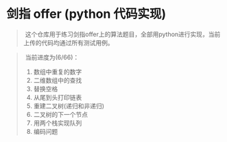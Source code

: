 #  剑指 offer (python 代码实现)


>  这个仓库用于练习剑指offer上的算法题目，全部用python进行实现，当前上传的代码均通过所有测试用例。     

>  当前进度为(6/66)：     
> 1. 数组中重复的数字     
> 2. 二维数组中的查找     
> 3. 替换空格
> 4. 从尾到头打印链表
> 5. 重建二叉树(递归和非递归)
> 6. 二叉树的下一个节点
> 7. 用两个栈实现队列
> 7. 编码问题
